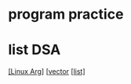 # program practice


# list DSA

[[Linux Arg]](./cpp/linux/LinuxArg.cpp)
[[vector](./cpp/linux/vector)
[[list]](./cpp/linux/list)

